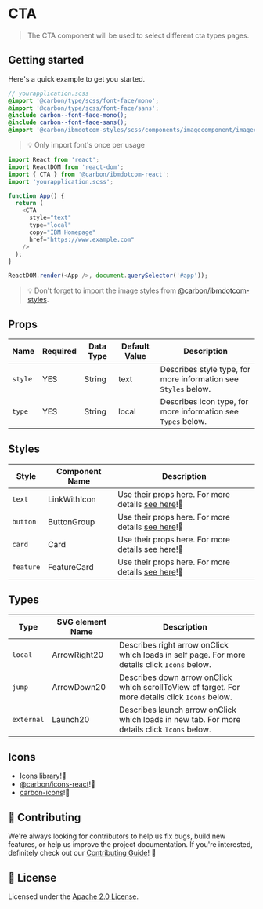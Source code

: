# CTA

> The CTA component will be used to select different cta types pages.

## Getting started

Here's a quick example to get you started.

```scss
// yourapplication.scss
@import '@carbon/type/scss/font-face/mono';
@import '@carbon/type/scss/font-face/sans';
@include carbon--font-face-mono();
@include carbon--font-face-sans();
@import '@carbon/ibmdotcom-styles/scss/components/imagecomponent/imagecomponent';
```

> 💡 Only import font's once per usage

```javascript
import React from 'react';
import ReactDOM from 'react-dom';
import { CTA } from '@carbon/ibmdotcom-react';
import 'yourapplication.scss';

function App() {
  return (
    <CTA
      style="text"
      type="local"
      copy="IBM Homepage"
      href="https://www.example.com"
    />
  );
}

ReactDOM.render(<App />, document.querySelector('#app'));
```

> 💡 Don't forget to import the image styles from
> [@carbon/ibmdotcom-styles](https://github.com/carbon-design-system/ibm-dotcom-library/blob/master/packages/styles).

## Props

| Name    | Required | Data Type | Default Value | Description                                                    |
| ------- | -------- | --------- | ------------- | -------------------------------------------------------------- |
| `style` | YES      | String    | text          | Describes style type, for more information see `Styles` below. |
| `type`  | YES      | String    | local         | Describes icon type, for more information see `Types` below.   |

## Styles

| Style     | Component Name | Description                                                                                                                                                      |
| --------- | -------------- | ---------------------------------------------------------------------------------------------------------------------------------------------------------------- |
| `text`    | LinkWithIcon   | Use their props here. For more details [see here](https://ibmdotcom-react-experimental.mybluemix.net/?path=/story/components-link-with-icon--default)!👀         |
| `button`  | ButtonGroup    | Use their props here. For more details [see here](https://ibmdotcom-react-experimental.mybluemix.net/?path=/story/patterns-sub-patterns-buttongroup--default)!👀 |
| `card`    | Card           | Use their props here. For more details [see here](https://ibmdotcom-react-experimental.mybluemix.net/?path=/story/patterns-sub-patterns-card--link)!👀           |
| `feature` | FeatureCard    | Use their props here. For more details [see here](https://ibmdotcom-react-experimental.mybluemix.net/?path=/story/patterns-sub-patterns-card--link)!👀           |

## Types

| Type       | SVG element Name | Description                                                                                      |
| ---------- | ---------------- | ------------------------------------------------------------------------------------------------ |
| `local`    | ArrowRight20     | Describes right arrow onClick which loads in self page. For more details click `Icons` below.    |
| `jump`     | ArrowDown20      | Describes down arrow onClick which scrollToView of target. For more details click `Icons` below. |
| `external` | Launch20         | Describes launch arrow onClick which loads in new tab. For more details click `Icons` below.     |

## Icons

- [Icons library](https://www.carbondesignsystem.com/guidelines/icons/library/)!👀
- [@carbon/icons-react](https://github.com/carbon-design-system/carbon/tree/master/packages/icons-react)!👀
- [carbon-icons](https://www.npmjs.com/package/carbon-icons)!👀

## 🙌 Contributing

We're always looking for contributors to help us fix bugs, build new features,
or help us improve the project documentation. If you're interested, definitely
check out our
[Contributing Guide](https://github.com/carbon-design-system/ibm-dotcom-library/blob/master/.github/CONTRIBUTING.md)!
👀

## 📝 License

Licensed under the
[Apache 2.0 License](https://github.com/carbon-design-system/ibm-dotcom-library/blob/master/LICENSE).
